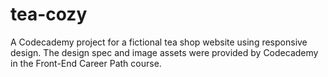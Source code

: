 # tea-cozy
A Codecademy project for a fictional tea shop website using responsive design. The design spec and image assets were provided by Codecademy in the Front-End Career Path course.
